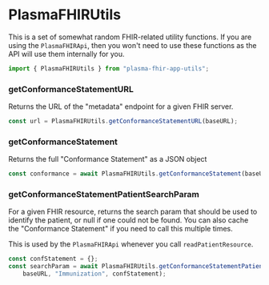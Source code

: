 # PlasmaFHIRUtils

This is a set of somewhat random FHIR-related utility functions. If you are using the `PlasmaFHIRApi`, then you won't need to use these functions as the API will use them internally for you.

```typescript
import { PlasmaFHIRUtils } from "plasma-fhir-app-utils";
```

### getConformanceStatementURL

Returns the URL of the "metadata" endpoint for a given FHIR server.

```typescript
const url = PlasmaFHIRUtils.getConformanceStatementURL(baseURL);
```

### getConformanceStatement

Returns the full "Conformance Statement" as a JSON object

```typescript
const conformance = await PlasmaFHIRUtils.getConformanceStatement(baseURL);
```

### getConformanceStatementPatientSearchParam

For a given FHIR resource, returns the search param that should be used to identify the patient, or null if one could not be found. You can also cache the "Conformance Statement" if you need to call this multiple times.

This is used by the `PlasmaFHIRApi` whenever you call `readPatientResource`.

```typescript
const confStatement = {};
const searchParam = await PlasmaFHIRUtils.getConformanceStatementPatientSearchParam(
    baseURL, "Immunization", confStatement);
```

